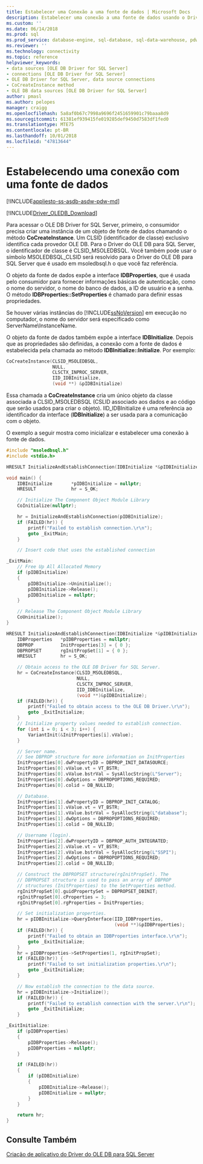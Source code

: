```yaml
---
title: Estabelecer uma Conexão a uma fonte de dados | Microsoft Docs
description: Estabelecer uma conexão a uma fonte de dados usando o Driver do OLE DB para SQL Server
ms.custom: ''
ms.date: 06/14/2018
ms.prod: sql
ms.prod_service: database-engine, sql-database, sql-data-warehouse, pdw
ms.reviewer: ''
ms.technology: connectivity
ms.topic: reference
helpviewer_keywords:
- data sources [OLE DB Driver for SQL Server]
- connections [OLE DB Driver for SQL Server]
- OLE DB Driver for SQL Server, data source connections
- CoCreateInstance method
- OLE DB data sources [OLE DB Driver for SQL Server]
author: pmasl
ms.author: pelopes
manager: craigg
ms.openlocfilehash: 5a8af0b67c7998a9696f2451659901c79baaa8d9
ms.sourcegitcommit: 61381ef939415fe019285def9450d7583df1fed0
ms.translationtype: MTE75
ms.contentlocale: pt-BR
ms.lasthandoff: 10/01/2018
ms.locfileid: "47813644"
---
```

# <a name="establishing-a-connection-to-a-data-source"></a>Estabelecendo uma conexão com uma fonte de dados
[!INCLUDE[appliesto-ss-asdb-asdw-pdw-md](../../../includes/appliesto-ss-asdb-asdw-pdw-md.md)]

[!INCLUDE[Driver_OLEDB_Download](../../../includes/driver_oledb_download.md)]

  Para acessar o OLE DB Driver for SQL Server, primeiro, o consumidor precisa criar uma instância de um objeto de fonte de dados chamando o método **CoCreateInstance**. Um CLSID (identificador de classe) exclusivo identifica cada provedor OLE DB. Para o Driver do OLE DB para SQL Server, o identificador de classe é CLSID_MSOLEDBSQL. Você também pode usar o símbolo MSOLEDBSQL_CLSID será resolvido para o Driver do OLE DB para SQL Server que é usado em msoledbsql.h o que você faz referência.  
  
 O objeto da fonte de dados expõe a interface **IDBProperties**, que é usada pelo consumidor para fornecer informações básicas de autenticação, como o nome do servidor, o nome do banco de dados, a ID de usuário e a senha. O método **IDBProperties::SetProperties** é chamado para definir essas propriedades.  
  
 Se houver várias instâncias do [!INCLUDE[ssNoVersion](../../../includes/ssnoversion-md.md)] em execução no computador, o nome do servidor será especificado como ServerName\InstanceName.  
  
 O objeto da fonte de dados também expõe a interface **IDBInitialize**. Depois que as propriedades são definidas, a conexão com a fonte de dados é estabelecida pela chamada ao método **IDBInitialize::Initialize**. Por exemplo:  
  
```cpp
CoCreateInstance(CLSID_MSOLEDBSQL,   
                 NULL,   
                 CLSCTX_INPROC_SERVER,  
                 IID_IDBInitialize,   
                 (void **) &pIDBInitialize)  
```
  
 Essa chamada a **CoCreateInstance** cria um único objeto da classe associada a CLSID_MSOLEDBSQL (CSLID associado aos dados e ao código que serão usados para criar o objeto). IID_IDBInitialize é uma referência ao identificador da interface (**IDBInitialize**) a ser usada para a comunicação com o objeto.  
  
 O exemplo a seguir mostra como inicializar e estabelecer uma conexão à fonte de dados.
  
```cpp
#include "msoledbsql.h"
#include <stdio.h>

HRESULT InitializeAndEstablishConnection(IDBInitialize *&pIDBInitialize);

void main() {
    IDBInitialize       *pIDBInitialize = nullptr;
    HRESULT             hr = S_OK;

    // Initialize The Component Object Module Library
    CoInitialize(nullptr);

    hr = InitializeAndEstablishConnection(pIDBInitialize);
    if (FAILED(hr)) {
        printf("Failed to establish connection.\r\n");
        goto _ExitMain;
    }

    // Insert code that uses the established connection

_ExitMain:
    // Free Up All Allocated Memory
    if (pIDBInitialize)
    {
        pIDBInitialize->Uninitialize();
        pIDBInitialize->Release();
        pIDBInitialize = nullptr;
    }

    // Release The Component Object Module Library
    CoUninitialize();
}

HRESULT InitializeAndEstablishConnection(IDBInitialize *&pIDBInitialize) {
    IDBProperties   *pIDBProperties = nullptr;
    DBPROP          InitProperties[3] = { 0 };
    DBPROPSET       rgInitPropSet[1] = { 0 };
    HRESULT         hr = S_OK;

    // Obtain access to the OLE DB Driver for SQL Server.  
    hr = CoCreateInstance(CLSID_MSOLEDBSQL,
                          NULL,
                          CLSCTX_INPROC_SERVER,
                          IID_IDBInitialize,
                          (void **)&pIDBInitialize);
    if (FAILED(hr)) {
        printf("Failed to obtain access to the OLE DB Driver.\r\n");
        goto _ExitInitialize;
    }
    // Initialize property values needed to establish connection.  
    for (int i = 0; i < 3; i++) {
        VariantInit(&InitProperties[i].vValue);
    }

    // Server name.  
    // See DBPROP structure for more information on InitProperties  
    InitProperties[0].dwPropertyID = DBPROP_INIT_DATASOURCE;
    InitProperties[0].vValue.vt = VT_BSTR;
    InitProperties[0].vValue.bstrVal = SysAllocString(L"Server");
    InitProperties[0].dwOptions = DBPROPOPTIONS_REQUIRED;
    InitProperties[0].colid = DB_NULLID;

    // Database.  
    InitProperties[1].dwPropertyID = DBPROP_INIT_CATALOG;
    InitProperties[1].vValue.vt = VT_BSTR;
    InitProperties[1].vValue.bstrVal = SysAllocString(L"database");
    InitProperties[1].dwOptions = DBPROPOPTIONS_REQUIRED;
    InitProperties[1].colid = DB_NULLID;

    // Username (login).  
    InitProperties[2].dwPropertyID = DBPROP_AUTH_INTEGRATED;
    InitProperties[2].vValue.vt = VT_BSTR;
    InitProperties[2].vValue.bstrVal = SysAllocString(L"SSPI");
    InitProperties[2].dwOptions = DBPROPOPTIONS_REQUIRED;
    InitProperties[2].colid = DB_NULLID;

    // Construct the DBPROPSET structure(rgInitPropSet). The   
    // DBPROPSET structure is used to pass an array of DBPROP   
    // structures (InitProperties) to the SetProperties method.  
    rgInitPropSet[0].guidPropertySet = DBPROPSET_DBINIT;
    rgInitPropSet[0].cProperties = 3;
    rgInitPropSet[0].rgProperties = InitProperties;

    // Set initialization properties.  
    hr = pIDBInitialize->QueryInterface(IID_IDBProperties,
                                        (void **)&pIDBProperties);
    if (FAILED(hr)) {
        printf("Failed to obtain an IDBProperties interface.\r\n");
        goto _ExitInitialize;
    }
    hr = pIDBProperties->SetProperties(1, rgInitPropSet);
    if (FAILED(hr)) {
        printf("Failed to set initialization properties.\r\n");
        goto _ExitInitialize;
    }

    // Now establish the connection to the data source.  
    hr = pIDBInitialize->Initialize();
    if (FAILED(hr)) {
        printf("Failed to establish connection with the server.\r\n");
        goto _ExitInitialize;
    }

_ExitInitialize:
    if (pIDBProperties)
    {
        pIDBProperties->Release();
        pIDBProperties = nullptr;
    }

    if (FAILED(hr))
    {
        if (pIDBInitialize)
        {
            pIDBInitialize->Release();
            pIDBInitialize = nullptr;
        }
    }

    return hr;
}
```  
  
## <a name="see-also"></a>Consulte Também  
 [Criação de aplicativo do Driver do OLE DB para SQL Server](../../oledb/ole-db-driver/creating-a-oledb-driver-for-sql-server-application.md)  
  
  
